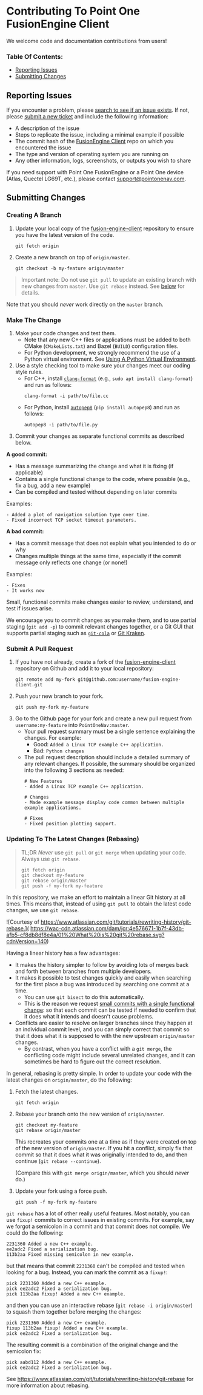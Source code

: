 # Contributing To Point One FusionEngine Client

We welcome code and documentation contributions from users!

### Table Of Contents:
  * [Reporting Issues](#reporting-issues)
  * [Submitting Changes](#submitting-changes)

## Reporting Issues

If you encounter a problem, please
[search to see if an issue exists](https://github.com/PointOneNav/fusion-engine-client/issues). If not, please
[submit a new ticket](https://github.com/PointOneNav/fusion-engine-client/issues/new) and include the following
information:
- A description of the issue
- Steps to replicate the issue, including a minimal example if possible
- The commit hash of the [FusionEngine Client](https://github.com/PointOneNav/fusion-engine-client) repo on which you
  encountered the issue
- The type and version of operating system you are running on
- Any other information, logs, screenshots, or outputs you wish to share

If you need support with Point One FusionEngine or a Point One device (Atlas, Quectel LG69T, etc.), please contact
support@pointonenav.com.

## Submitting Changes

### Creating A Branch

1. Update your local copy of the [fusion-engine-client](https://github.com/PointOneNav/fusion-engine-client) repository
   to ensure you have the latest version of the code.
   ```
   git fetch origin
   ```
2. Create a new branch on top of `origin/master`.
   ```
   git checkout -b my-feature origin/master
   ```

> Important note: Do not use `git pull` to update an existing branch with new changes from `master`. Use `git rebase`
> instead. See [below](#updating-to-the-latest-changes-rebasing) for details.

Note that you should _never_ work directly on the `master` branch.

### Make The Change

1. Make your code changes and test them.
   - Note that any new C++ files or applications must be added to both CMake (`CMakeLists.txt`) and Bazel (`BUILD`)
     configuration files.
   - For Python development, we strongly recommend the use of a Python virtual environment. See
     [Using A Python Virtual Environment](python/README.md#using-a-python-virtual-environment).
2. Use a style checking tool to make sure your changes meet our coding style rules.
   - For C++, install [`clang-format`](https://clang.llvm.org/docs/ClangFormat.html) (e.g.,
     `sudo apt install clang-format`) and run as follows:
     ```
     clang-format -i path/to/file.cc
     ```
   - For Python, install [`autopep8`](https://pypi.org/project/autopep8/) (`pip install autopep8`) and run as follows:
     ```
     autopep8 -i path/to/file.py
     ```
3. Commit your changes as separate functional commits as described below.

**A good commit:**
- Has a message summarizing the change and what it is fixing (if applicable)
- Contains a single functional change to the code, where possible (e.g., fix a bug, add a new example)
- Can be compiled and tested without depending on later commits

Examples:
```
- Added a plot of navigation solution type over time.
- Fixed incorrect TCP socket timeout parameters.
```

**A bad commit:**
- Has a commit message that does not explain what you intended to do or why
- Changes multiple things at the same time, especially if the commit message
  only reflects one change (or none!)

Examples:
```
- Fixes
- It works now
```

Small, functional commits make changes easier to review, understand, and test if issues arise.

We encourage you to commit changes as you make them, and to use partial staging (`git add -p`) to commit relevant
changes together, or a Git GUI that supports partial staging such as [`git-cola`](https://git-cola.github.io/) or
[Git Kraken](https://www.gitkraken.com/).

### Submit A Pull Request

1. If you have not already, create a fork of the
   [fusion-engine-client](https://github.com/PointOneNav/fusion-engine-client) repository on Github and add it to your
   local repository:
   ```
   git remote add my-fork git@github.com:username/fusion-engine-client.git
   ```
2. Push your new branch to your fork.
   ```
   git push my-fork my-feature
   ```
3. Go to the Github page for your fork and create a new pull request from `username:my-feature` into
   `PointOneNav:master`.
   - Your pull request summary must be a single sentence explaining the changes. For example:
     - Good: `Added a Linux TCP example C++ application.`
     - Bad: `Python changes`
   - The pull request description should include a detailed summary of any relevant changes. If possible, the summary
     should be organized into the following 3 sections as needed:
     ```
     # New Features
     - Added a Linux TCP example C++ application.

     # Changes
     - Made example message display code common between multiple example applications.

     # Fixes
     - Fixed position plotting support.
     ```

### Updating To The Latest Changes (Rebasing)

> TL;DR _Never_ use `git pull` or `git merge` when updating your code. Always use `git rebase`.
>
> ```
> git fetch origin
> git checkout my-feature
> git rebase origin/master
> git push -f my-fork my-feature
> ```

In this repository, we make an effort to maintain a linear Git history at all times. This means that, instead of using
`git pull` to obtain the latest code changes, we use `git rebase`.

![Courtesy of https://www.atlassian.com/git/tutorials/rewriting-history/git-rebase.](
https://wac-cdn.atlassian.com/dam/jcr:4e576671-1b7f-43db-afb5-cf8db8df8e4a/01%20What%20is%20git%20rebase.svg?cdnVersion=140)

Having a linear history has a few advantages:
- It makes the history simpler to follow by avoiding lots of merges back and forth between branches from multiple
  developers.
- It makes it possible to test changes quickly and easily when searching for the first place a bug was introduced by
  searching one commit at a time.
  - You can use `git bisect` to do this automatically.
  - This is the reason we request [small commits with a single functional change](#make-the-change): so that each
    commit can be tested if needed to confirm that it does what it intends and doesn't cause problems.
- Conflicts are easier to resolve on larger branches since they happen at an individual commit level, and you can simply
  correct that commit so that it does what it is supposed to with the new upstream `origin/master` changes.
  - By contrast, when you have a conflict with a `git merge`, the conflicting code might include several unrelated
    changes, and it can sometimes be hard to figure out the correct resolution.

In general, rebasing is pretty simple. In order to update your code with the latest changes on `origin/master`, do the
following:

1. Fetch the latest changes.
   ```
   git fetch origin
   ```
2. Rebase your branch onto the new version of `origin/master`.
   ```
   git checkout my-feature
   git rebase origin/master
   ```
   This recreates your commits one at a time as if they were created on top of the new version of `origin/master`. If
   you hit a conflict, simply fix that commit so that it does what it was originally intended to do, and then continue
   (`git rebase --continue`).

   (Compare this with `git merge origin/master`, which you should _never_ do.)
3. Update your fork using a force push.
   ```
   git push -f my-fork my-feature
   ```

`git rebase` has a lot of other really useful features. Most notably, you can use `fixup!` commits to correct issues in
existing commits. For example, say we forgot a semicolon in a commit and that commit does not compile. We could do the
following:
```
2231360 Added a new C++ example.
ee2adc2 Fixed a serialization bug.
113b2aa Fixed missing semicolon in new example.
```
but that means that commit `2231360` can't be compiled and tested when looking for a bug. Instead, you can mark the
commit as a `fixup!`:
```
pick 2231360 Added a new C++ example.
pick ee2adc2 Fixed a serialization bug.
pick 113b2aa fixup! Added a new C++ example.
```
and then you can use an interactive rebase (`git rebase -i origin/master`) to squash them together before merging the
changes:
```
pick 2231360 Added a new C++ example.
fixup 113b2aa fixup! Added a new C++ example.
pick ee2adc2 Fixed a serialization bug.
```
The resulting commit is a combination of the original change and the semicolon fix:
```
pick aabd112 Added a new C++ example.
pick ee2adc2 Fixed a serialization bug.
```

See https://www.atlassian.com/git/tutorials/rewriting-history/git-rebase for more information about rebasing.
